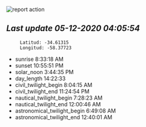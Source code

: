 ![report action](https://github.com/matiasz8/actions-for-reports/workflows/report%20action/badge.svg?branch=develop) 


## *****Last update 05-12-2020 04:05:54*****



		 Latitud: -34.61315
		 Longitud: -58.37723

 - sunrise 	 8:33:18 AM
 - sunset 	 10:55:51 PM
 - solar_noon 	 3:44:35 PM
 - day_length 	 14:22:33
 - civil_twilight_begin 	 8:04:15 AM
 - civil_twilight_end 	 11:24:54 PM
 - nautical_twilight_begin 	 7:28:23 AM
 - nautical_twilight_end 	 12:00:46 AM
 - astronomical_twilight_begin 	 6:49:08 AM
 - astronomical_twilight_end 	 12:40:01 AM
